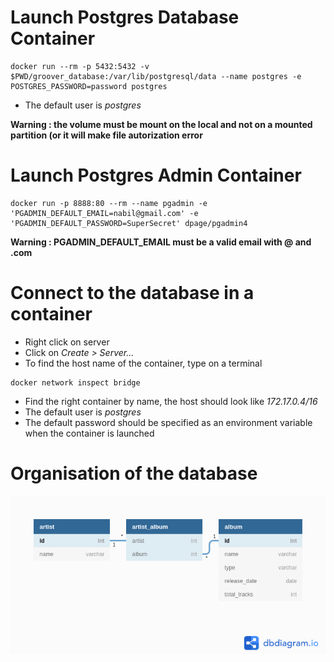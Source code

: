 # Launch Postgres Database Container
```
docker run --rm -p 5432:5432 -v $PWD/groover_database:/var/lib/postgresql/data --name postgres -e POSTGRES_PASSWORD=password postgres
```
- The default user is _postgres_

__Warning : the volume must be mount on the local and not on a mounted partition (or it will make file autorization error__

# Launch Postgres Admin Container
```
docker run -p 8888:80 --rm --name pgadmin -e 'PGADMIN_DEFAULT_EMAIL=nabil@gmail.com' -e 'PGADMIN_DEFAULT_PASSWORD=SuperSecret' dpage/pgadmin4
```
__Warning : PGADMIN_DEFAULT_EMAIL must be a valid email with @ and .com__

# Connect to the database in a container
- Right click on server
- Click on _Create > Server..._
- To find the host name of the container, type on a terminal
```
docker network inspect bridge
```
- Find the right container by name, the host should look like _172.17.0.4/16_
- The default user is _postgres_
- The default password should be specified as an environment variable when the container is launched

# Organisation of the database

![Diagram of database](./diagram_of_database.png)